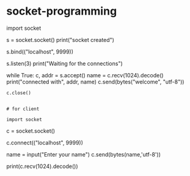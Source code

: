 # socket-programming
import socket

s = socket.socket()
print("socket created")

s.bind(("localhost", 9999))

s.listen(3)
print("Waiting for the connections")

while True:
    c, addr = s.accept()
    name = c.recv(1024).decode()
    print("connected with", addr, name)
    c.send(bytes("welcome", "utf-8"))

    c.close()
    
    
    # for client
    
    import socket

c = socket.socket()

c.connect(("localhost", 9999))

name = input("Enter your name")
c.send(bytes(name,'utf-8'))

print(c.recv(1024).decode())


